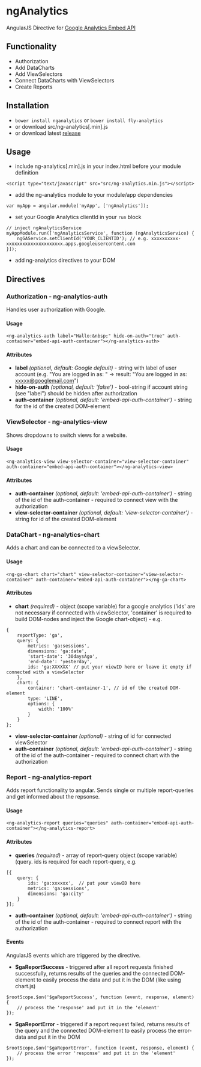 ngAnalytics
===========

AngularJS Directive for [Google Analytics Embed API](https://developers.google.com/analytics/devguides/reporting/embed/v1/)

## Functionality
* Authorization
* Add DataCharts
* Add ViewSelectors
* Connect DataCharts with ViewSelectors
* Create Reports

## Installation
* `bower install nganalytics` or `bower install fly-analytics`
* or download src/ng-analytics[.min].js
* or download latest [release](https://github.com/flyacts/ngAnalytics/archive/v1.0.0.zip)

## Usage
* include ng-analytics[.min].js in your index.html before your module definition

> 
    <script type="text/javascript" src="src/ng-analytics.min.js"></script>

* add the ng-analytics module to your module/app dependencies

>  
    var myApp = angular.module('myApp', ['ngAnalytics']);

* set your Google Analytics clientId in your `run` block

> 
    // inject ngAnalyticsService
    myAppModule.run(['ngAnalyticsService', function (ngAnalyticsService) {
        ngGAService.setClientId('YOUR_CLIENTID'); // e.g. xxxxxxxxxx-xxxxxxxxxxxxxxxxxxxxx.apps.googleusercontent.com
    }]);

* add ng-analytics directives to your DOM 

## Directives

### Authorization - ng-analytics-auth
Handles user authorization with Google.

#### Usage
>
    <ng-analytics-auth label="Hallo:&nbsp;" hide-on-auth="true" auth-container="embed-api-auth-container"></ng-analytics-auth>

#### Attributes
* __label__ _(optional, default: Google default)_ - string with label of user account (e.g. "You are logged in as: " -> result: "You are logged in as: xxxxx@googlemail.com")
* __hide-on-auth__ _(optional, default: 'false')_ - bool-string if account string (see "label") should be hidden after authorization
* __auth-container__ _(optional, default: 'embed-api-auth-container')_ - string for the id of the created DOM-element

### ViewSelector - ng-analytics-view
Shows dropdowns to switch views for a website.

#### Usage
>
    <ng-analytics-view view-selector-container="view-selector-container" auth-container="embed-api-auth-container"></ng-analytics-view>

#### Attributes
* __auth-container__ _(optional, default: 'embed-api-auth-container')_ - string of the id of the auth-container - required to connect view with the authorization
* __view-selector-container__ _(optional, default: 'view-selector-container')_ - string for id of the created DOM-element

### DataChart - ng-analytics-chart
Adds a chart and can be connected to a viewSelector.

#### Usage
>
    <ng-ga-chart chart="chart" view-selector-container="view-selector-container" auth-container="embed-api-auth-container"></ng-ga-chart>

#### Attributes
* __chart__ _(required)_ - object (scope variable) for a google analytics ('ids' are not necessary if connected with viewSelector, 'container' is required to build DOM-nodes and inject the Google chart-object) - e.g.

> 
    {
        reportType: 'ga',
        query: {
            metrics: 'ga:sessions',
            dimensions: 'ga:date',
            'start-date': '30daysAgo',
            'end-date': 'yesterday',
            ids: 'ga:XXXXXX' // put your viewID here or leave it empty if connected with a viewSelector
        },
        chart: {
            container: 'chart-container-1', // id of the created DOM-element
            type: 'LINE',
            options: {
                width: '100%'
            }
        }
    };

* __view-selector-container__ _(optional)_ - string of id for connected viewSelector
* __auth-container__ _(optional, default: 'embed-api-auth-container')_ - string of the id of the auth-container - required to connect chart with the authorization

### Report - ng-analytics-report
Adds report functionality to angular.
Sends single or multiple report-queries and get informed about the repsonse.

#### Usage
>
    <ng-analytics-report queries="queries" auth-container="embed-api-auth-container"></ng-analytics-report>

#### Attributes
* __queries__ _(required)_ - array of report-query object (scope variable) (query.
ids is required for each report-query, e.g.

> 
    [{
        query: {
            ids: 'ga:xxxxxx',  // put your viewID here
            metrics: 'ga:sessions',
            dimensions: 'ga:city'
        }
    }];

* __auth-container__ _(optional, default: 'embed-api-auth-container')_ - string of the id of the auth-container - required to connect report with the authorization

#### Events
AngularJS events which are triggered by the directive.

* __$gaReportSuccess__ - triggered after all report requests finished successfully, returns results of the queries and the connected DOM-element to easily process the data and put it in the DOM (like using chart.js)

> 
    $rootScope.$on('$gaReportSuccess', function (event, response, element) {
        // process the 'response' and put it in the 'element'
    });

* __$gaReportError__ - triggered if a report request failed, returns results of the query and the connected DOM-element to easily process the error-data and put it in the DOM

> 
    $rootScope.$on('$gaReportError', function (event, response, element) {
        // process the error 'response' and put it in the 'element'
    });



